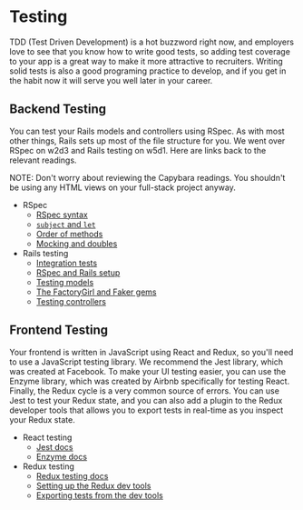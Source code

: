 # Testing

TDD (Test Driven Development) is a hot buzzword right now, and employers love to see that you know how to write good tests, so adding test coverage to your app is a great way to make it more attractive to recruiters.
Writing solid tests is also a good programing practice to develop, and if you get in the habit now it will serve you well later in your career.

## Backend Testing

You can test your Rails models and controllers using RSpec.
As with most other things, Rails sets up most of the file structure for you.
We went over RSpec on w2d3 and Rails testing on w5d1.
Here are links back to the relevant readings.

NOTE: Don't worry about reviewing the Capybara readings.
You shouldn't be using any HTML views on your full-stack project anyway.

* RSpec
  * [RSpec syntax][rspec-syntax]
  * [`subject` and `let`][subject-and-let]
  * [Order of methods][order-of-rspec-methods]
  * [Mocking and doubles][mocking-and-doubles]
* Rails testing
  * [Integration tests][integration-tests]
  * [RSpec and Rails setup][rspec-and-rails]
  * [Testing models][testing-models]
  * [The FactoryGirl and Faker gems][factorygirl-and-faker]
  * [Testing controllers][testing-controllers]

[rspec-syntax]: ../../../ruby/readings/rspec-syntax.md
[subject-and-let]: ../../../ruby/readings/subject-and-let.md
[order-of-rspec-methods]: ../../../ruby/readings/rspec-order.md
[mocking-and-doubles]: ../../../ruby/readings/test-doubles.md
[integration-tests]: ../../../rails/readings/integration-testing.md
[rspec-and-rails]: ../../../rails/readings/rspec-and-rails-setup.md
[testing-models]: ../../../rails/readings/rspec-models.md
[factorygirl-and-faker]: ../../../rails/readings/factorygirl-and-faker.md
[testing-controllers]: ../../../rails/readings/respec-controllers.md

## Frontend Testing

Your frontend is written in JavaScript using React and Redux, so you'll need to use a JavaScript testing library.
We recommend the Jest library, which was created at Facebook.
To make your UI testing easier, you can use the Enzyme library, which was created by Airbnb specifically for testing React.
Finally, the Redux cycle is a very common source of errors.
You can use Jest to test your Redux state, and you can also add a plugin to the Redux developer tools that allows you to export tests in real-time as you inspect your Redux state.

* React testing
  * [Jest docs][jest]
  * [Enzyme docs][enzyme]
* Redux testing
  * [Redux testing docs][redux-testing-docs]
  * [Setting up the Redux dev tools][redux-dev-tools]
  * [Exporting tests from the dev tools][gentest]

[jest]: https://facebook.github.io/jest/
[enzyme]: http://airbnb.io/enzyme/
[redux-testing-docs]: http://redux.js.org/docs/recipes/WritingTests.html
[redux-dev-tools]: ../../../react/readings/redux_dev_tools.md
[gentest]: https://github.com/lapanoid/redux-devtools-gentest-plugin
